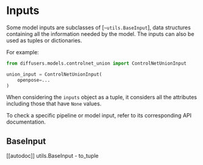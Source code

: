 <!--Copyright 2024 The HuggingFace Team. All rights reserved.

Licensed under the Apache License, Version 2.0 (the "License"); you may not use this file except in compliance with
the License. You may obtain a copy of the License at

http://www.apache.org/licenses/LICENSE-2.0

Unless required by applicable law or agreed to in writing, software distributed under the License is distributed on
an "AS IS" BASIS, WITHOUT WARRANTIES OR CONDITIONS OF ANY KIND, either express or implied. See the License for the
specific language governing permissions and limitations under the License.
-->

# Inputs

Some model inputs are subclasses of [`~utils.BaseInput`], data structures containing all the information needed by the model. The inputs can also be used as tuples or dictionaries.

For example:

```python
from diffusers.models.controlnet_union import ControlNetUnionInput

union_input = ControlNetUnionInput(
    openpose=...
)
```

When considering the `inputs` object as a tuple, it considers all the attributes including those that have `None` values.

<Tip>

To check a specific pipeline or model input, refer to its corresponding API documentation.

</Tip>

## BaseInput

[[autodoc]] utils.BaseInput
    - to_tuple
